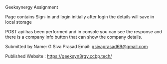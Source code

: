 Geeksynergy Assignment

Page contains Sign-in and login initially after login the details will save in local storage

POST api has been performed and in console you can see the response and there is a company info button that can show the company details.

Submitted by
Name: G Siva Prasad
Email: gsivaprasad69@gmail.com

Published Website : https://geeksyn3rgy.ccbp.tech/
